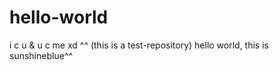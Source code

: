 # hello-world
i c u &amp; u c me xd ^^ (this is a test-repository)
hello world, this is sunshineblue^^ 
